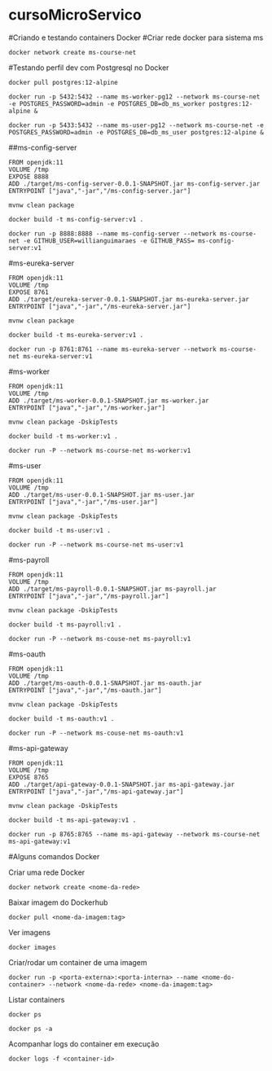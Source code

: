 # cursoMicroServico

#Criando e testando containers Docker
#Criar rede docker para sistema ms
```
docker network create ms-course-net
```
#Testando perfil dev com Postgresql no Docker
```
docker pull postgres:12-alpine

docker run -p 5432:5432 --name ms-worker-pg12 --network ms-course-net -e POSTGRES_PASSWORD=admin -e POSTGRES_DB=db_ms_worker postgres:12-alpine &

docker run -p 5433:5432 --name ms-user-pg12 --network ms-course-net -e POSTGRES_PASSWORD=admin -e POSTGRES_DB=db_ms_user postgres:12-alpine &
```
##ms-config-server

```
FROM openjdk:11
VOLUME /tmp
EXPOSE 8888
ADD ./target/ms-config-server-0.0.1-SNAPSHOT.jar ms-config-server.jar
ENTRYPOINT ["java","-jar","/ms-config-server.jar"]
```
```
mvnw clean package
```
```
docker build -t ms-config-server:v1 .
```
```
docker run -p 8888:8888 --name ms-config-server --network ms-course-net -e GITHUB_USER=willianguimaraes -e GITHUB_PASS= ms-config-server:v1
```
#ms-eureka-server
```
FROM openjdk:11
VOLUME /tmp
EXPOSE 8761
ADD ./target/eureka-server-0.0.1-SNAPSHOT.jar ms-eureka-server.jar
ENTRYPOINT ["java","-jar","/ms-eureka-server.jar"]
```
```
mvnw clean package
```
```
docker build -t ms-eureka-server:v1 .

docker run -p 8761:8761 --name ms-eureka-server --network ms-course-net ms-eureka-server:v1
```
#ms-worker
```
FROM openjdk:11
VOLUME /tmp
ADD ./target/ms-worker-0.0.1-SNAPSHOT.jar ms-worker.jar
ENTRYPOINT ["java","-jar","/ms-worker.jar"]
```
```
mvnw clean package -DskipTests
```
```
docker build -t ms-worker:v1 .

docker run -P --network ms-course-net ms-worker:v1
```
#ms-user
```
FROM openjdk:11
VOLUME /tmp
ADD ./target/ms-user-0.0.1-SNAPSHOT.jar ms-user.jar
ENTRYPOINT ["java","-jar","/ms-user.jar"]
```
```
mvnw clean package -DskipTests
```
```
docker build -t ms-user:v1 .

docker run -P --network ms-course-net ms-user:v1
```

#ms-payroll
```
FROM openjdk:11
VOLUME /tmp
ADD ./target/ms-payroll-0.0.1-SNAPSHOT.jar ms-payroll.jar
ENTRYPOINT ["java","-jar","/ms-payroll.jar"]
```
```
mvnw clean package -DskipTests
```
```
docker build -t ms-payroll:v1 .

docker run -P --network ms-couse-net ms-payroll:v1
```
#ms-oauth
```
FROM openjdk:11
VOLUME /tmp
ADD ./target/ms-oauth-0.0.1-SNAPSHOT.jar ms-oauth.jar
ENTRYPOINT ["java","-jar","/ms-oauth.jar"]
```
```
mvnw clean package -DskipTests
```
```
docker build -t ms-oauth:v1 .

docker run -P --network ms-couse-net ms-oauth:v1
```
#ms-api-gateway
```
FROM openjdk:11
VOLUME /tmp
EXPOSE 8765
ADD ./target/api-gateway-0.0.1-SNAPSHOT.jar ms-api-gateway.jar
ENTRYPOINT ["java","-jar","/ms-api-gateway.jar"]
```
```
mvnw clean package -DskipTests
```
```
docker build -t ms-api-gateway:v1 .

docker run -p 8765:8765 --name ms-api-gateway --network ms-course-net ms-api-gateway:v1
```
#Alguns comandos Docker

Criar uma rede Docker
```
docker network create <nome-da-rede>
```
Baixar imagem do Dockerhub
```
docker pull <nome-da-imagem:tag>
```
Ver imagens
```
docker images
```
Criar/rodar um container de uma imagem
```
docker run -p <porta-externa>:<porta-interna> --name <nome-do-container> --network <nome-da-rede> <nome-da-imagem:tag> 
```
Listar containers
```
docker ps

docker ps -a
```
Acompanhar logs do container em execução
```
docker logs -f <container-id>
```
